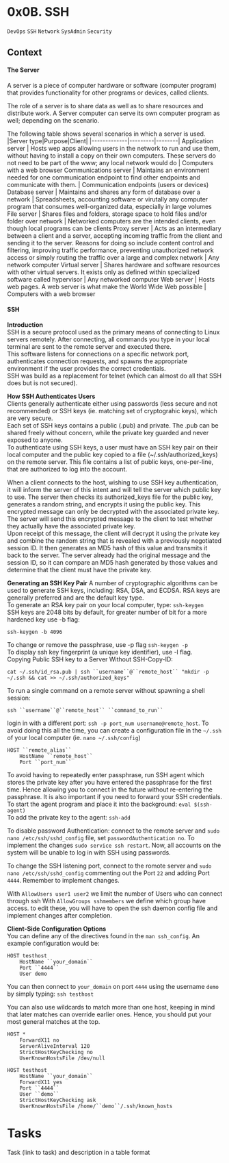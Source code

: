# 0x0B. SSH
``DevOps`` ``SSH`` ``Network`` ``SysAdmin`` ``Security``

## Context
#### The Server
A server is a piece of computer hardware or software (computer program) that provides functionality
for other programs or devices, called clients.

The role of a server is to share data as well as to share resources and distribute work. A Server
computer can serve its own computer program as well; depending on the scenario.

The following table shows several scenarios in which a server is used.
|Server type|Purpose|Client|
|-------------|---------|--------|
Application server | Hosts wep apps allowing users in the network to run and use them, without having to install a copy on their own computers. These servers do not need to be part of the www; any local network would do | Computers with a web browser
Communications server | Maintains an environment needed for one communication endpoint to find other endpoints and communicate with them. | Communication endpoints (users or devices)
Database server | Maintains and shares any form of database over a network | Spreadsheets, accounting software or virutally any computer program that consumes well-organized data, especially in large volumes
File server | Shares files and folders, storage space to hold files and/or folder over network | Networked computers are the intended clients, even though local programs can be clients
Proxy server | Acts as an intermediary between a client and a server, accepting incoming traffic from the client and sending it to the server. Reasons for doing so include content control and filtering, improving traffic performance, preventing unauthorized network access or simply routing the traffic over a large and complex network | Any network computer
Virtual server | Shares hardware and software resources with other virtual servers. It exists only as defined within specialized software called hypervisor | Any networked computer
Web server | Hosts web pages. A web server is what make the World Wide Web possible | Computers with a web browser

#### SSH
**Introduction** <br/>
SSH is a secure protocol used as the primary means of connecting to Linux servers remotely. After connecting, all commands you type in your local terminal are sent to the remote server and executed there.<br/>
This software listens for connections on a specific network port, authenticates connection requests, and spawns the appropriate environment if the user provides the correct credentials.<br/>
SSH was build as a replacement for telnet (which can almost do all that SSH does but is not secured).

**How SSH Authenticates Users**<br/>
Clients generally authenticate either using passwords (less secure and not recommended) or SSH keys (ie. matching set of cryptograhic keys), which are very secure.<br/>
Each set of SSH keys contains a public (.pub) and private. The .pub can be shared freely without concern, while the private key guarded and never exposed to anyone.<br/>
To authenticate using SSH keys, a user must have an SSH key pair on their local computer and the public key copied to a file (~/.ssh/authorized_keys) on the remote server. This file contains a list of public keys, one-per-line, that are authorized to log into the account.

When a client connects to the host, wishing to use SSH key authentication, it will inform the server of this intent and will tell the server which public key to use. The server then checks its authorized_keys file for the public key, generates a random string, and encrypts it using the public key. This encrypted message can only be decrypted with the associated private key. The server will send this encrypted message to the client to test whether they actually have the associated private key.<br/>
Upon receipt of this message, the client will decrypt it using the private key and combine the random string that is revealed with a previously negotiated session ID. It then generates an MD5 hash of this value and transmits it back to the server. The server already had the original message and the session ID, so it can compare an MD5 hash generated by those values and determine that the client must have the private key.

**Generating an SSH Key Pair**
A number of cryptographic algorithms can be used to generate SSH keys, including: RSA, DSA, and ECDSA. RSA keys are generally preferred and are the default key type.<br/>
To generate an RSA key pair on your local computer, type: ``ssh-keygen``<br/>
SSH keys are 2048 bits by default, for greater number of bit for a more hardened key use -b flag:
```
ssh-keygen -b 4096
```
To change or remove the passphrase, use -p flag ``ssh-keygen -p``<br/>
To display ssh key fingerprint (a unique key identifier), use -l flag.<br/>
Copying Public SSH key to a Server Without SSH-Copy-ID:
```
cat ~/.ssh/id_rsa.pub | ssh ``username``@``remote_host`` "mkdir -p ~/.ssh && cat >> ~/.ssh/authorized_keys"
```
To run a single command on a remote server without spawning a shell session:
```
ssh ``username``@``remote_host`` ``command_to_run``
```
login in with a different port: ``ssh -p port_num username@remote_host``. To avoid doing this all the time, you can create a configuration file in the ``~/.ssh`` of your local computer (ie. ``nano ~/.ssh/config``)
```
HOST ``remote_alias``
	HostName ``remote_host``
	Port ``port_num``
```

To avoid having to repeatedly enter passphrase, run SSH agent which stores the private key after you have entered the passphrase for the first time. Hence allowing you to connect in the future without re-entering the passphrase. It is also important if you need to forward your SSH credentials.<br/>
To start the agent program and place it into the background: ``eval $(ssh-agent)``<br/>
To add the private key to the agent: ``ssh-add``

To disable password Authentication: connect to the remote server and ``sudo nano /etc/ssh/sshd_config`` file, set ``passwordAuthentication no``. To implement the changes ``sudo service ssh restart``. Now, all accounts on the system will be unable to log in with SSH using passwords.

To change the SSH listening port, connect to the romote server and ``sudo nano /etc/ssh/sshd_config`` commenting out the Port ``22`` and adding Port ``4444``. Remember to implement changes.

With ``AllowUsers user1 user2`` we limit the number of Users who can connect through ssh
With ``AllowGroups sshmembers`` we define which group have access. to edit these, you will have to open the ssh daemon config file and implement changes after completion.

**Client-Side Configuration Options**<br/>
You can define any of the directives found in the ``man ssh_config``. An example configuration would be:
```
HOST testhost
	HostName ``your_domain``
	Port ``4444``
	User demo
```
You can then connect to ``your_domain`` on port ``4444`` using the username ``demo`` by simply typing: ``ssh testhost``

You can also use wildcards to match more than one host, keeping in mind that later matches can override earlier ones. Hence, you should put your most general matches at the top.
```
HOST *
	ForwardX11 no
	ServerAliveInterval 120
	StrictHostKeyChecking no
	UserKnownHostsFile /dev/null

HOST testhost
	HostName ``your_domain``
	ForwardX11 yes
	Port ``4444``
	User ``demo``
	StrictHostKeyChecking ask
	UserKnownHostsFile /home/``demo``/.ssh/known_hosts
```

# Tasks
Task (link to task) and description in a table format
